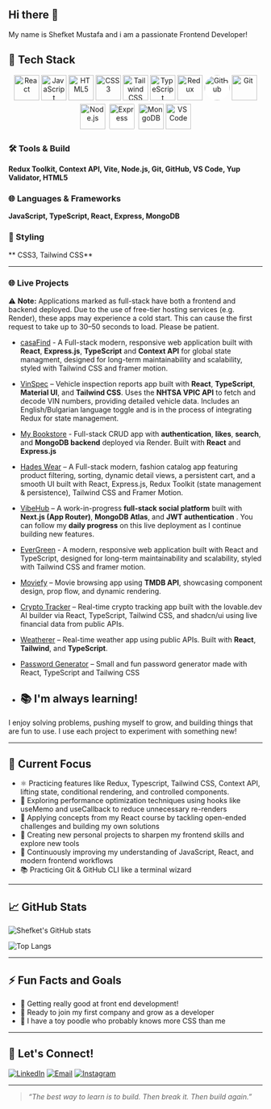 ## Hi there 👋
My name is Shefket Mustafa and i am a passionate Frontend Developer!

## 🌟 Tech Stack
<p align="center">
  <img src="https://cdn.jsdelivr.net/gh/devicons/devicon/icons/react/react-original.svg" alt="React" width="50" />
  <img src="https://cdn.jsdelivr.net/gh/devicons/devicon/icons/javascript/javascript-original.svg" alt="JavaScript" width="50" />
  <img src="https://cdn.jsdelivr.net/gh/devicons/devicon/icons/html5/html5-original.svg" alt="HTML5" width="50" />
  <img src="https://cdn.jsdelivr.net/gh/devicons/devicon/icons/css3/css3-original.svg" alt="CSS3" width="50" />
  <img src="https://www.vectorlogo.zone/logos/tailwindcss/tailwindcss-icon.svg" alt="Tailwind CSS" width="50" />
  <img src="https://cdn.jsdelivr.net/gh/devicons/devicon/icons/typescript/typescript-original.svg" alt="TypeScript" width="50" />
  <img src="https://cdn.jsdelivr.net/gh/devicons/devicon/icons/redux/redux-original.svg" alt="Redux" width="50" />
  <img src="https://upload.wikimedia.org/wikipedia/commons/9/91/Octicons-mark-github.svg" alt="GitHub" width="50" style="background:white; border-radius:50%" />
  <img src="https://cdn.jsdelivr.net/gh/devicons/devicon/icons/git/git-original.svg" alt="Git" width="50" />
  <img src="https://cdn.jsdelivr.net/gh/devicons/devicon/icons/nodejs/nodejs-original.svg" alt="Node.js" width="50" />
  <img src="https://cdn.jsdelivr.net/gh/devicons/devicon/icons/express/express-original.svg" alt="Express" width="50" style="background:white; border-radius:6px; padding:4px;" />
  <img src="https://cdn.jsdelivr.net/gh/devicons/devicon/icons/mongodb/mongodb-original.svg" alt="MongoDB" width="50" />
  <img src="https://cdn.jsdelivr.net/gh/devicons/devicon/icons/vscode/vscode-original.svg" alt="VS Code" width="50" />
</p>

### 🛠️ Tools & Build  
**Redux Toolkit, Context API, Vite, Node.js, Git, GitHub, VS Code, Yup Validator, HTML5**

### 🌐 Languages & Frameworks  
**JavaScript, TypeScript, React, Express, MongoDB**

### 🎨 Styling  
** CSS3, Tailwind CSS**

---

### 🌐 Live Projects

⚠️ **Note:** Applications marked as full-stack have both a frontend and backend deployed. Due to the use of free-tier hosting services (e.g. Render), these apps may experience a cold start. This can cause the first request to take up to 30–50 seconds to load. Please be patient.


- [casaFind](https://casa-find-flame.vercel.app/) - A Full-stack modern, responsive web application built with **React**, **Express.js**, **TypeScript** and **Context API** for global state managment, designed for long-term maintainability and scalability, styled with Tailwind CSS and framer motion.
- [VinSpec](https://vin-spec.vercel.app/) – Vehicle inspection reports app built with **React**, **TypeScript**, **Material UI**, and **Tailwind CSS**. Uses the **NHTSA VPIC API** to fetch and decode VIN numbers, providing detailed vehicle data. Includes an English/Bulgarian language toggle and is in the process of integrating Redux for state management.
- [My Bookstore](https://my-bookstore-react-proj.vercel.app) - Full-stack CRUD app with **authentication**, **likes**, **search**, and **MongoDB backend** deployed via Render. Built with **React** and **Express.js**
- [Hades Wear](https://hades-wear-clothing-shop.vercel.app) – A Full-stack modern, fashion catalog app featuring product filtering, sorting, dynamic detail views, a persistent cart, and a smooth UI built with React, Express.js, Redux Toolkit (state management & persistence), Tailwind CSS and Framer Motion.
 - [VibeHub](https://vibe-hub-kappa.vercel.app) – A work-in-progress **full-stack social platform** built with **Next.js (App Router)**, **MongoDB Atlas**, and **JWT authentication** . You can follow my **daily progress** on this live deployment as I continue building new features.
- [EverGreen](https://evergreen-two-lime.vercel.app) - A modern, responsive web application built with React and TypeScript, designed for long-term maintainability and scalability, styled with Tailwind CSS and framer motion.
- [Moviefy](https://moviefy-lemon.vercel.app) – Movie browsing app using **TMDB API**, showcasing component design, prop flow, and dynamic rendering.
- [Crypto Tracker](https://crypto-tracker-7fcu.vercel.app) – Real-time crypto tracking app built with the lovable.dev AI builder via React, TypeScript, Tailwind CSS, and shadcn/ui using live financial data from public APIs.
- [Weatherer](https://weather-2f95.vercel.app/) – Real-time weather app using public APIs. Built with **React**, **Tailwind**, and **TypeScript**.
- [Password Generator](https://password-generator-5i3h.vercel.app) – Small and fun password generator made with React, TypeScript and Tailwing CSS





- ## 📚 I'm always learning!
I enjoy solving problems, pushing myself to grow, and building things that are fun to use. 
I use each project to experiment with something new!

---

## 🚀 Current Focus
- ⚛️ Practicing features like Redux, Typescript, Tailwind CSS, Context API, lifting state, conditional rendering, and controlled components.
- 🧠 Exploring performance optimization techniques using hooks like useMemo and useCallback to reduce unnecessary re-renders
- 📘 Applying concepts from my React course by tackling open-ended challenges and building my own solutions
- 🧪 Creating new personal projects to sharpen my frontend skills and explore new tools
- 🔁 Continuously improving my understanding of JavaScript, React, and modern frontend workflows
- 📚 Practicing Git & GitHub CLI like a terminal wizard

---

## 📈 GitHub Stats

![Shefket's GitHub stats](https://github-readme-stats.vercel.app/api?username=shefket-mustafa&show_icons=true&theme=radical)

![Top Langs](https://github-readme-stats.vercel.app/api/top-langs/?username=shefket-mustafa&layout=compact&theme=tokyonight)

---

## ⚡ Fun Facts and Goals

- 🎯 Getting really good at front end development!
- 🎯  Ready to join my first company and grow as a developer
- 🐾 I have a toy poodle who probably knows more CSS than me

---

## 🔗 Let's Connect!

[![LinkedIn](https://img.shields.io/badge/-LinkedIn-blue?style=for-the-badge&logo=linkedin)](https://www.linkedin.com/in/shefket-mustafa-81356a360/)
[![Email](https://img.shields.io/badge/-Email-red?style=for-the-badge&logo=gmail&logoColor=white)](mailto:shefket.must@gmail.com)
[![Instagram](https://img.shields.io/badge/-Instagram-E4405F?style=for-the-badge&logo=instagram&logoColor=white)](https://www.instagram.com/shefket_sum/)


---


> _“The best way to learn is to build. Then break it. Then build again.”_

